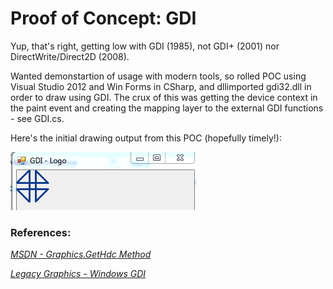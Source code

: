 # Proof of Concept: GDI

Yup, that's right, getting low with GDI (1985), not GDI+ (2001) nor DirectWrite/Direct2D (2008). 

Wanted demonstartion of usage with modern tools, so rolled POC using Visual Studio 2012 and Win Forms in CSharp, and dllimported gdi32.dll in order to draw using GDI.  The crux of this was getting the device context in the paint event and creating the mapping layer to the external GDI functions - see GDI.cs.

Here's the initial drawing output from this POC (hopefully timely!):

![Image](logo.png?raw=true)


### References:

[*MSDN - Graphics.GetHdc Method*](http://msdn.microsoft.com/en-us/library/9z5820hw.aspx)

[*Legacy Graphics - Windows GDI*](http://msdn.microsoft.com/en-us/library/windows/desktop/dd145203.aspx)

